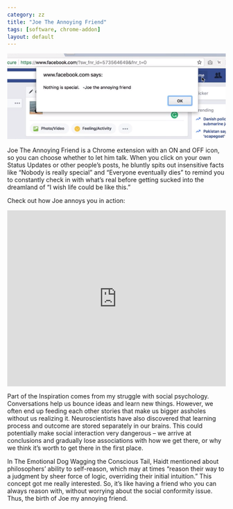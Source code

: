 ```yaml
---
category: zz
title: "Joe The Annoying Friend"
tags: [software, chrome-addon]
layout: default
---
```



![](/assets/image/zz/zz_joe_1.png)

Joe The Annoying Friend is a Chrome extension with an ON and OFF icon, so you can choose whether to let him talk. When you click on your own Status Updates or other people’s posts, he bluntly spits out insensitive facts like “Nobody is really special” and “Everyone eventually dies” to remind you to constantly check in with what’s real before getting sucked into the dreamland of “I wish life could be like this.”




Check out how Joe annoys you in action:


<div style="padding:80.36% 0 0 0;position:relative;"><iframe src="https://player.vimeo.com/video/230770701?title=0&byline=0&portrait=0" style="position:absolute;top:0;left:0;width:100%;height:100%;" frameborder="0" allow="autoplay; fullscreen" allowfullscreen></iframe></div><script src="https://player.vimeo.com/api/player.js"></script>


Part of the Inspiration comes from my struggle with social psychology. Conversations help us bounce ideas and learn new things. However, we often end up feeding each other stories that make us bigger assholes without us realizing it. Neuroscientists have also discovered that learning process and outcome are stored separately in our brains. This could potentially make social interaction very dangerous – we arrive at conclusions and gradually lose associations with how we get there, or why we think it’s worth to get there in the first place.

In The Emotional Dog Wagging the Conscious Tail, Haidt mentioned about philosophers’ ability to self-reason, which may at times “reason their way to a judgment by sheer force of logic, overriding their initial intuition.” This concept got me really interested. So, it’s like having a friend who you can always reason with, without worrying about the social conformity issue. Thus, the birth of Joe my annoying friend.
